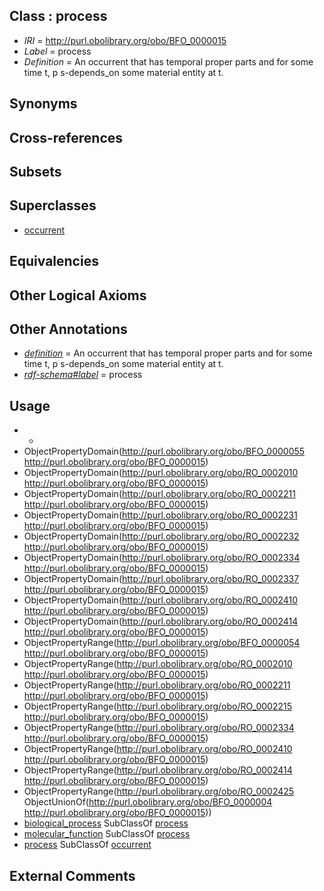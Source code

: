 
## Class : process

 * *IRI* = http://purl.obolibrary.org/obo/BFO_0000015
 * *Label* = process
 * *Definition* = An occurrent that has temporal proper parts and for some time t, p s-depends_on some material entity at t.

## Synonyms


## Cross-references


## Subsets


## Superclasses

 * [occurrent](../../BFO/03/BFO_0000003.md)

## Equivalencies


## Other Logical Axioms


## Other Annotations

 * *[definition](../../IAO/15/IAO_0000115.md)* = An occurrent that has temporal proper parts and for some time t, p s-depends_on some material entity at t.
 * *[rdf-schema#label](../../el/rdf-schema#label.md)* = process

## Usage

 * -
 * ObjectPropertyDomain(<http://purl.obolibrary.org/obo/BFO_0000055> <http://purl.obolibrary.org/obo/BFO_0000015>)
 * ObjectPropertyDomain(<http://purl.obolibrary.org/obo/RO_0002010> <http://purl.obolibrary.org/obo/BFO_0000015>)
 * ObjectPropertyDomain(<http://purl.obolibrary.org/obo/RO_0002211> <http://purl.obolibrary.org/obo/BFO_0000015>)
 * ObjectPropertyDomain(<http://purl.obolibrary.org/obo/RO_0002231> <http://purl.obolibrary.org/obo/BFO_0000015>)
 * ObjectPropertyDomain(<http://purl.obolibrary.org/obo/RO_0002232> <http://purl.obolibrary.org/obo/BFO_0000015>)
 * ObjectPropertyDomain(<http://purl.obolibrary.org/obo/RO_0002334> <http://purl.obolibrary.org/obo/BFO_0000015>)
 * ObjectPropertyDomain(<http://purl.obolibrary.org/obo/RO_0002337> <http://purl.obolibrary.org/obo/BFO_0000015>)
 * ObjectPropertyDomain(<http://purl.obolibrary.org/obo/RO_0002410> <http://purl.obolibrary.org/obo/BFO_0000015>)
 * ObjectPropertyDomain(<http://purl.obolibrary.org/obo/RO_0002414> <http://purl.obolibrary.org/obo/BFO_0000015>)
 * ObjectPropertyRange(<http://purl.obolibrary.org/obo/BFO_0000054> <http://purl.obolibrary.org/obo/BFO_0000015>)
 * ObjectPropertyRange(<http://purl.obolibrary.org/obo/RO_0002010> <http://purl.obolibrary.org/obo/BFO_0000015>)
 * ObjectPropertyRange(<http://purl.obolibrary.org/obo/RO_0002211> <http://purl.obolibrary.org/obo/BFO_0000015>)
 * ObjectPropertyRange(<http://purl.obolibrary.org/obo/RO_0002215> <http://purl.obolibrary.org/obo/BFO_0000015>)
 * ObjectPropertyRange(<http://purl.obolibrary.org/obo/RO_0002334> <http://purl.obolibrary.org/obo/BFO_0000015>)
 * ObjectPropertyRange(<http://purl.obolibrary.org/obo/RO_0002410> <http://purl.obolibrary.org/obo/BFO_0000015>)
 * ObjectPropertyRange(<http://purl.obolibrary.org/obo/RO_0002414> <http://purl.obolibrary.org/obo/BFO_0000015>)
 * ObjectPropertyRange(<http://purl.obolibrary.org/obo/RO_0002425> ObjectUnionOf(<http://purl.obolibrary.org/obo/BFO_0000004> <http://purl.obolibrary.org/obo/BFO_0000015>))
 * [biological_process](../../GO/50/GO_0008150.md) SubClassOf [process](../../BFO/15/BFO_0000015.md)
 * [molecular_function](../../GO/74/GO_0003674.md) SubClassOf [process](../../BFO/15/BFO_0000015.md)
 * [process](../../BFO/15/BFO_0000015.md) SubClassOf [occurrent](../../BFO/03/BFO_0000003.md)

## External Comments

